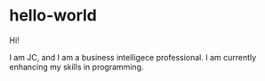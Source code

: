 # hello-world

Hi!

I am JC, and I am a business intelligece professional. I am currently enhancing my skills in programming. 
